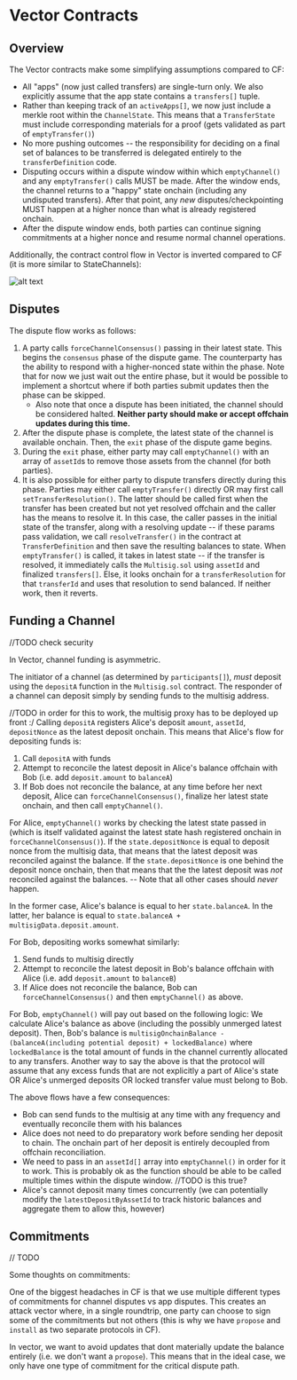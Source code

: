 # Vector Contracts
## Overview
The Vector contracts make some simplifying assumptions compared to CF:
- All "apps" (now just called transfers) are single-turn only. We also explicitly assume that the app state contains a `transfers[]` tuple.
- Rather than keeping track of an `activeApps[]`, we now just include a merkle root within the `ChannelState`. This means that a `TransferState` must include corresponding materials for a proof (gets validated as part of `emptyTransfer()`)
- No more pushing outcomes -- the responsibility for deciding on a final set of balances to be transferred is delegated entirely to the `transferDefinition` code.
- Disputing occurs within a dispute window within which `emptyChannel()` and any `emptyTransfer()` calls MUST be made. After the window ends, the channel returns to a "happy" state onchain (including any undisputed transfers). After that point, any *new* disputes/checkpointing MUST happen at a higher nonce than what is already registered onchain.
- After the dispute window ends, both parties can continue signing commitments at a higher nonce and resume normal channel operations.

Additionally, the contract control flow in Vector is inverted compared to CF (it is more similar to StateChannels):

![alt text](https://i.ibb.co/gyqFSzg/vector-Contract-Control-Flow.png)

## Disputes
The dispute flow works as follows:
1. A party calls `forceChannelConsensus()` passing in their latest state. This begins the `consensus` phase of the dispute game. The counterparty has the ability to respond with a higher-nonced state within the phase. Note that for now we just wait out the entire phase, but it would be possible to implement a shortcut where if both parties submit updates then the phase can be skipped.
   - Also note that once a dispute has been initiated, the channel should be considered halted. **Neither party should make or accept offchain updates during this time.**
2. After the dispute phase is complete, the latest state of the channel is available onchain. Then, the `exit` phase of the dispute game begins.
3. During the `exit` phase, either party may call `emptyChannel()` with an array of `assetId`s to remove those assets from the channel (for both parties).
4. It is also possible for either party to dispute transfers directly during this phase. Parties may either call `emptyTransfer()` directly OR may first call `setTransferResolution()`. The latter should be called first when the transfer has been created but not yet resolved offchain and the caller has the means to resolve it. In this case, the caller passes in the initial state of the transfer, along with a resolving update -- if these params pass validation, we call `resolveTransfer()` in the contract at `TransferDefinition` and then save the resulting balances to state. When `emptyTransfer()` is called, it takes in latest state -- if the transfer is resolved, it immediately calls the `Multisig.sol` using `assetId` and finalized `transfers[]`. Else, it looks onchain for a `transferResolution` for that `transferId` and uses that resolution to send balanced. If neither work, then it reverts.

## Funding a Channel
//TODO check security

In Vector, channel funding is asymmetric.

The initiator of a channel (as determined by `participants[]`), *must* deposit using the `depositA` function in the `Multisig.sol` contract. The responder of a channel can deposit simply by sending funds to the multisig address.

//TODO in order for this to work, the multisig proxy has to be deployed up front :/
Calling `depositA` registers Alice's deposit `amount`, `assetId`, `depositNonce` as the latest deposit onchain. This means that Alice's flow for depositing funds is:
1. Call `depositA` with funds
2. Attempt to reconcile the latest deposit in Alice's balance offchain with Bob (i.e. add `deposit.amount` to `balanceA`)
3. If Bob does not reconcile the balance, at any time before her next deposit, Alice can `forceChannelConsensus()`, finalize her latest state onchain, and then call `emptyChannel()`.

For Alice, `emptyChannel()` works by checking the latest state passed in (which is itself validated against the latest state hash registered onchain in `forceChannelConsensus()`). If the `state.depositNonce` is equal to deposit nonce from the multisig data, that means that the latest deposit was reconciled against the balance. If the `state.depositNonce` is one behind the deposit nonce onchain, then that means that the the latest deposit was *not* reconciled against the balances. -- Note that all other cases should *never* happen.

In the former case, Alice's balance is equal to her `state.balanceA`. In the latter, her balance is equal to `state.balanceA + multisigData.deposit.amount`.

For Bob, depositing works somewhat similarly:
1. Send funds to multisig directly
2. Attempt to reconcile the latest deposit in Bob's balance offchain with Alice (i.e. add `deposit.amount` to `balanceB`)
3. If Alice does not reconcile the balance, Bob can `forceChannelConsensus()` and then `emptyChannel()` as above.

For Bob, `emptyChannel()` will pay out based on the following logic: We calculate Alice's balance as above (including the possibly unmerged latest deposit). Then, Bob's balance is `multisigOnchainBalance - (balanceA(including potential deposit) + lockedBalance)` where `lockedBalance` is the total amount of funds in the channel currently allocated to any transfers. Another way to say the above is that the protocol will assume that any excess funds that are not explicitly a part of Alice's state OR Alice's unmerged deposits OR locked transfer value must belong to Bob.

The above flows have a few consequences:
- Bob can send funds to the multisig at any time with any frequency and eventually reconcile them with his balances
- Alice does not need to do preparatory work before sending her deposit to chain. The onchain part of her deposit is entirely decoupled from offchain reconciliation.
- We need to pass in an `assetId[]` array into `emptyChannel()` in order for it to work. This is probably ok as the function should be able to be called multiple times within the dispute window. //TODO is this true?
- Alice's cannot deposit many times concurrently (we can potentially modify the `latestDepositByAssetId` to track historic balances and aggregate them to allow this, however)

## Commitments
// TODO

Some thoughts on commitments:

One of the biggest headaches in CF is that we use multiple different types of commitments for channel disputes vs app disputes. This creates an attack vector where, in a single roundtrip, one party can choose to sign some of the commitments but not others (this is why we have `propose` and `install` as two separate protocols in CF).

In vector, we want to avoid updates that dont materially update the balance entirely (i.e. we don't want a `propose`). This means that in the ideal case, we only have one type of commitment for the critical dispute path.
